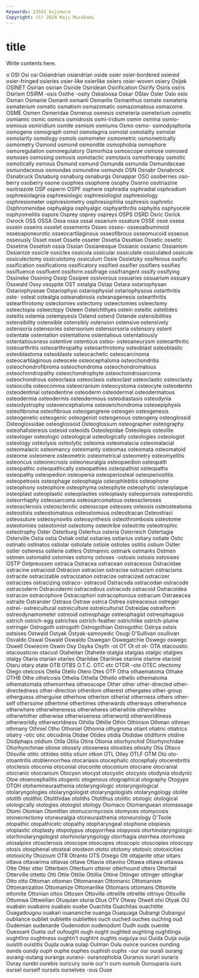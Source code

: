 ```yaml
---
Keywords: 23542 kojimura
Copyright: (C) 2024 Koji Murakami
---
```


# title

Write contents here.



o OSI Osi osi
Osiandrian osiandrian oside osier osier-bordered osiered osier-fringed osieries osier-like osierlike
osiers osier-woven osiery Osijek OSINET Osirian osirian Osiride Osiridean Osirification
Osirify Osiris osiris Osirism OSIRM -osis Osithe -osity Oskaloosa Oskar
OSlav Osler Oslo oslo Osman Osmanie Osmanli osmanli Osmanlis Osmanthus
osmate osmateria osmaterium osmatic osmatism osmazomatic osmazomatous osmazome OSME Osmen
Osmeridae Osmerus osmesis osmeteria osmeterium osmetic osmiamic osmic osmics osmidrosis
osmi-iridium osmin osmina osmio- osmious osmiridium osmite osmium osmiums Osmo
osmo- osmodysphoria osmogene osmograph osmol osmolagnia osmolal osmolality osmolar osmolarity
osmology osmols osmometer osmometric osmometrically osmometry Osmond osmond osmondite osmophobia
osmophore osmoregulation osmoregulatory Osmorhiza osmoscope osmose osmosed osmoses osmosing osmosis
osmotactic osmotaxis osmotherapy osmotic osmotically osmous Osmund osmund Osmunda osmunda
Osmundaceae osmundaceous osmundas osmundine osmunds OSN Osnabr Osnabrock Osnabruck Osnaburg
osnaburg osnaburgs Osnappar OSO osoberries oso-berry osoberry osone osophies osophone
osophy Osorno osotriazine osotriazole OSP osperm OSPF osphere osphradia osphradial
osphradium osphresiolagnia osphresiologic osphresiologist osphresiology osphresiometer osphresiometry osphresiophilia osphresis osphretic
Osphromenidae osphyalgia osphyalgic osphyarthritis osphyitis osphyocele osphyomelitis ospore Osprey osprey
ospreys OSPS OSRD Osric Osrick Osrock OSS OSSA Ossa ossa
ossal ossarium ossature OSSE osse ossea ossein osseins osselet ossements
Osseo osseo- osseoalbuminoid osseoaponeurotic osseocartilaginous osseofibrous osseomucoid osseous osseously Osset
osset Ossete osseter Ossetia Ossetian Ossetic ossetic Ossetine Ossetish ossia
Ossian Ossianesque Ossianic ossianic Ossianism Ossianize ossicle ossicles ossicula ossicular
ossiculate ossiculated ossicule ossiculectomy ossiculotomy ossiculum Ossie Ossietzky ossiferous ossific
ossification ossifications ossificatory ossified ossifier ossifiers ossifies ossifluence ossifluent ossiform
ossifrage ossifrangent ossify ossifying Ossineke Ossining Ossip Ossipee ossivorous ossuaries
ossuarium ossuary Osswald Ossy ossypite OST ostalgia Ostap Ostara ostariophysan
Ostariophyseae Ostariophysi ostariophysial ostariophysous ostarthritis oste- osteal ostealgia osteanabrosis osteanagenesis
ostearthritis ostearthrotomy ostectomies ostectomy osteectomies osteectomy osteectopia osteectopy Osteen Osteichthyes
ostein osteitic osteitides osteitis ostemia ostempyesis Ostend ostend Ostende ostensibilities
ostensibility ostensible ostensibly ostension ostensive ostensively ostensoria ostensories ostensorium ostensorsoria
ostensory ostent ostentate ostentation ostentations ostentatious ostentatiously ostentatiousness ostentive ostentous
osteo- osteoaneurysm osteoarthritic osteoarthritis osteoarthropathy osteoarthrotomy osteoblast osteoblastic osteoblastoma osteoblasts
osteocachetic osteocarcinoma osteocartilaginous osteocele osteocephaloma osteochondritis osteochondrofibroma osteochondroma osteochondromatous osteochondropathy
osteochondrophyte osteochondrosarcoma osteochondrous osteoclasia osteoclasis osteoclast osteoclastic osteoclasty osteocolla osteocomma
osteocranium osteocystoma osteocyte osteodentin osteodentinal osteodentine osteoderm osteodermal osteodermatous osteodermia
osteodermis osteodermous osteodiastasis osteodynia osteodystrophy osteoencephaloma osteoenchondroma osteoepiphysis osteofibroma osteofibrous
osteogangrene osteogen osteogenesis osteogenetic osteogenic osteogenist osteogenous osteogeny osteoglossid Osteoglossidae
osteoglossoid Osteoglossum osteographer osteography osteohalisteresis osteoid osteoids Osteolepidae Osteolepis osteolite
osteologer osteologic osteological osteologically osteologies osteologist osteology osteolysis osteolytic osteoma
osteomalacia osteomalacial osteomalacic osteomancy osteomanty osteomas osteomata osteomatoid osteome osteomere
osteometric osteometrical osteometry osteomyelitis osteoncus osteonecrosis osteoneuralgia osteopaedion osteopath osteopathic
osteopathically osteopathies osteopathist osteopaths osteopathy osteopedion osteopenia osteoperiosteal osteoperiostitis osteopetrosis
osteophage osteophagia osteophlebitis osteophone osteophony osteophore osteophyma osteophyte osteophytic osteoplaque
osteoplast osteoplastic osteoplasties osteoplasty osteoporosis osteoporotic osteorrhaphy osteosarcoma osteosarcomatous osteoscleroses
osteosclerosis osteosclerotic osteoscope osteoses osteosis osteosteatoma osteostixis osteostomatous osteostomous osteostracan
Osteostraci osteosuture osteosynovitis osteosynthesis osteothrombosis osteotome osteotomies osteotomist osteotomy osteotribe
osteotrite osteotrophic osteotrophy Oster Osterburg Osterhus osteria Osterreich Ostertagia Osterville
Ostia ostia Ostiak ostial ostiaries ostiarius ostiary ostiate Ostic ostinato
ostinatos ostiolar ostiolate ostiole ostioles ostitis ostium Ostler ostler ostleress
ostlerie ostlers Ostmannic ostmark ostmarks Ostmen ostmen ostomatid ostomies ostomy
ostoses -ostosis ostosis ostosises OSTP Ostpreussen ostraca Ostracea ostracean ostraceous
Ostraciidae ostracine ostracioid Ostracion ostracion ostracise ostracism ostracisms ostracite ostracizable
ostracization ostracize ostracized ostracizer ostracizes ostracizing ostraco- ostracod Ostracoda ostracodan
ostracode ostracoderm Ostracodermi ostracodous ostracods ostracoid Ostracoidea ostracon ostracophore Ostracophori
ostracophorous ostracum Ostraeacea ostraite Ostrander Ostrava Ostraw ostrca Ostrea ostreaceous
ostreger ostrei- ostreicultural ostreiculture ostreiculturist Ostreidae ostreiform ostreodynamometer ostreoid ostreophage
ostreophagist ostreophagous ostrich ostrich-egg ostriches ostrich-feather ostrichlike ostrich-plume ostringer Ostrogoth
ostrogoth Ostrogothian Ostrogothic Ostrya ostsis ostsises Ostwald Ostyak Ostyak-samoyedic Osugi
O'Sullivan osullivan Osvaldo Oswal Oswald Oswaldo Oswegan Oswegatchie Oswego oswego
Oswell Oswiecim Oswin Osy Osyka Osyth -ot OT Ot ot
ot- OTA otacoustic otacousticon otacust Otaheitan Otaheite otalgia otalgias otalgic
otalgies otalgy Otaria otarian otaries Otariidae Otariinae otariine otarine otarioid
Otaru otary otate OTB OTBS O.T.C. OTC otc OTDR -ote
OTEC otectomy Otego otelcosis Otelia Otello Otero Otes OTF Otha
othaematoma Othake OTHB Othe othelcosis Othelia Othella Othello othello othematoma
othematomata othemorrhea otheoscope Other other other-directed other-directedness other-direction otherdom otherest
othergates other-group otherguess otherguise otherhow otherism otherist otherness others other-self
othersome othertime othertimes otherwards otherways otherwhence otherwhere otherwhereness otherwheres otherwhile
otherwhiles otherwhither otherwise otherwiseness otherworld otherworldliness otherworldly otherworldness Othilia Othilie
Othin Othinism Othman othman othmany Othniel Otho Othoniel Othonna othygroma
otiant otiatric otiatrics otiatry -otic otic oticodinia Otidae Otides otidia
Otididae otidiform otidine Otidiphaps otidium Otila Otilia Otina Otionia otiorhynchid
Otiorhynchidae Otiorhynchinae otiose otiosely otioseness otiosities otiosity Otis Otisco Otisville
otitic otitides otitis otium otkon OTL Otley OTLF OTM Oto
oto- otoantritis otoblennorrhea otocariasis otocephalic otocephaly otocerebritis otocleisis otoconia otoconial
otoconite otoconium otocrane otocranial otocranic otocranium Otocyon otocyst otocystic otocysts
otodynia otodynic Otoe otoencephalitis otogenic otogenous otographical otography Otogyps OTOH
otohemineurasthenia otolaryngologic otolaryngological otolaryngologies otolaryngologist otolaryngologists otolaryngology otolite otolith otolithic
Otolithidae otoliths Otolithus otolitic otologic otological otologically otologies otologist otology
Otomaco Otomanguean otomassage Otomi Otomian Otomitlan otomucormycosis otomyces otomycosis otonecrectomy
otoneuralgia otoneurasthenia otoneurology O'Toole otopathic otopathicetc otopathy otopharyngeal otophone otopiesis
otoplastic otoplasty otopolypus otopyorrhea otopyosis otorhinolaryngologic otorhinolaryngologist otorhinolaryngology otorrhagia otorrhea
otorrhoea otosalpinx otosclerosis otoscope otoscopes otoscopic otoscopies otoscopy otosis otosphenal
otosteal otosteon ototoi ototomy ototoxic ototoxicities ototoxicity Otozoum OTR Otranto
OTS Otsego Ott ottajanite ottar ottars ottava ottavarima ottavas ottave
Ottavia ottavino Ottawa ottawa ottawas Otte Otter otter Otterbein Otterburn
otterer otterhound otters Ottertail Otterville ottetto Otti Ottie Ottilie Ottillia
Ottine Ottinger ottinger ottingkar Otto otto Ottoman ottoman Ottomanean Ottomanic
Ottomanism Ottomanization Ottomanize Ottomanlike Ottomans ottomans Ottomite ottomite Ottonian ottos
Ottosen Ottoville ottrelife ottrelite ottroye Ottsville Ottumwa Ottweilian Otuquian oturia
Otus OTV Otway Otwell otxi Otyak OU ouabain ouabains ouabaio
ouabe Ouachita Ouachitas ouachitite Ouagadougou ouakari ouananiche ouanga Ouaquaga Oubangi
Oubangui oubliance oubliet oubliette oubliettes ouch ouched ouches ouching oud
Oudemian oudenarde Oudenodon oudenodont Oudh ouds ouenite Ouessant Oueta ouf
oufought ough ought oughted oughting oughtlings oughtlins oughtness oughtn't oughtnt
oughts ouguiya oui Ouida Ouija ouija ouistiti ouistitis Oujda oukia
oulap Oulman Oulu ounce ounces ounding ounds oundy ouph ouphe
ouphes ouphish ouphs -our our ourali ourang ourang-outang ourangs ourano-
ouranophobia Ouranos ourari ouraris Ouray ourebi ourebis ouricury ourie our'n
ourn ouroub Ourouparia ours oursel ourself oursels ourselves -ous Ouse
